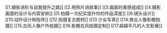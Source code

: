 [[1.摄影进阶与自我提升之路]]
[[2.用照片讲故事]]
[[3.画面的美感组成]]
[[4.摄影画面的设计与内容安排]]
[[5.拍摄一次纪实提升你的作品深度]]
[[6.镜头设计]]
[[10.动作设计和指导]]
[[12.拍摄复古题材]]
[[13.少女写真]]
[[14.商业人像影棚拍摄]]
[[15.古风人像户外拍摄]]
[[16.影棚古风拍摄定制]]
[[17.超越平凡的人文影像]]